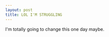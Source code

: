 ```yaml
---
layout: post
title: LOL I'M STRUGGLING
---
```


I'm totally going to change this one day maybe.